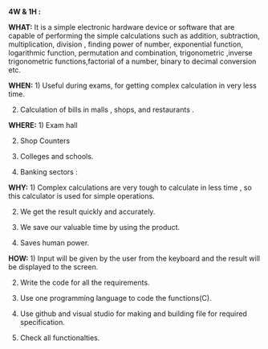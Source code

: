 
**4W & 1H :**

**WHAT:** It is a simple electronic hardware device or software that are capable of performing the simple calculations such as addition, subtraction, multiplication, division , finding power of number, exponential function, logarithmic function, permutation and combination, trigonometric ,inverse trigonometric functions,factorial of a number, binary to decimal conversion etc.

**WHEN:** 1) Useful during exams, for getting complex calculation in very less time.

2) Calculation of bills in malls , shops, and restaurants .

**WHERE:** 1) Exam hall

2) Shop Counters

3) Colleges and schools.

4) Banking sectors :

**WHY:** 1) Complex calculations are very tough to calculate in less time , so this calculator is used for simple operations.

2) We get the result quickly and accurately.

3) We save our valuable time by using the product.

4) Saves human power.

**HOW:** 1) Input will be given by the user from the keyboard and the result will be displayed to the screen.

2) Write the code for all the requirements.

3) Use one programming language to code the functions(C).

4) Use github and visual studio for making and building file for required specification.

5) Check all functionalties.
